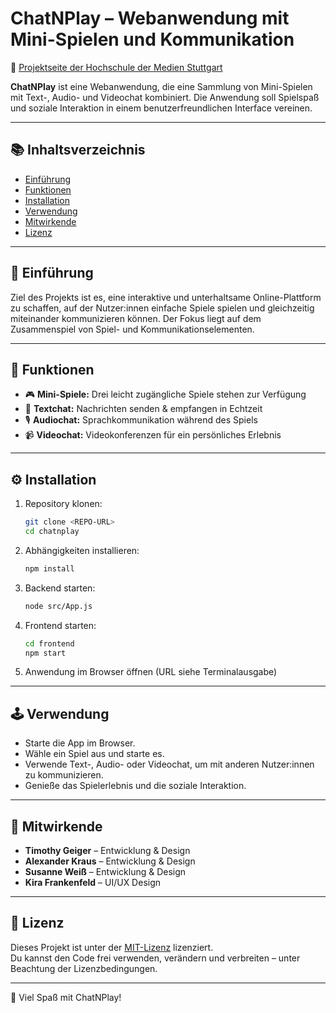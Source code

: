# ChatNPlay – Webanwendung mit Mini-Spielen und Kommunikation

🔗 [Projektseite der Hochschule der Medien Stuttgart](https://www.hdm-stuttgart.de/mediathek/projectpage/3600/details)

**ChatNPlay** ist eine Webanwendung, die eine Sammlung von Mini-Spielen mit Text-, Audio- und Videochat kombiniert. Die Anwendung soll Spielspaß und soziale Interaktion in einem benutzerfreundlichen Interface vereinen.

---

## 📚 Inhaltsverzeichnis

- [Einführung](#einführung)
- [Funktionen](#funktionen)
- [Installation](#installation)
- [Verwendung](#verwendung)
- [Mitwirkende](#mitwirkende)
- [Lizenz](#lizenz)

---

## 🎯 Einführung

Ziel des Projekts ist es, eine interaktive und unterhaltsame Online-Plattform zu schaffen, auf der Nutzer:innen einfache Spiele spielen und gleichzeitig miteinander kommunizieren können. Der Fokus liegt auf dem Zusammenspiel von Spiel- und Kommunikationselementen.

---

## 🚀 Funktionen

- 🎮 **Mini-Spiele:** Drei leicht zugängliche Spiele stehen zur Verfügung
- 💬 **Textchat:** Nachrichten senden & empfangen in Echtzeit
- 🎙️ **Audiochat:** Sprachkommunikation während des Spiels
- 📹 **Videochat:** Videokonferenzen für ein persönliches Erlebnis

---

## ⚙️ Installation

1. Repository klonen:
   ```bash
   git clone <REPO-URL>
   cd chatnplay
   ```

2. Abhängigkeiten installieren:
   ```bash
   npm install
   ```

3. Backend starten:
   ```bash
   node src/App.js
   ```

4. Frontend starten:
   ```bash
   cd frontend
   npm start
   ```

5. Anwendung im Browser öffnen (URL siehe Terminalausgabe)

---

## 🕹️ Verwendung

- Starte die App im Browser.
- Wähle ein Spiel aus und starte es.
- Verwende Text-, Audio- oder Videochat, um mit anderen Nutzer:innen zu kommunizieren.
- Genieße das Spielerlebnis und die soziale Interaktion.

---

## 👥 Mitwirkende

- **Timothy Geiger** – Entwicklung & Design  
- **Alexander Kraus** – Entwicklung & Design  
- **Susanne Weiß** – Entwicklung & Design  
- **Kira Frankenfeld** – UI/UX Design

---

## 📄 Lizenz

Dieses Projekt ist unter der [MIT-Lizenz](https://opensource.org/licenses/MIT) lizenziert.  
Du kannst den Code frei verwenden, verändern und verbreiten – unter Beachtung der Lizenzbedingungen.

---

🎉 Viel Spaß mit ChatNPlay!
